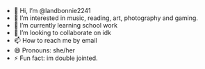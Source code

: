 - 👋 Hi, I’m @landbonnie2241
- 👀 I’m interested in music, reading, art, photography and gaming.
- 🌱 I’m currently learning school work
- 💞️ I’m looking to collaborate on idk
- 📫 How to reach me by email
- 😄 Pronouns: she/her
- ⚡ Fun fact: im double jointed.

<!---
landbonnie2241/landbonnie2241 is a ✨ special ✨ repository because its `README.md` (this file) appears on your GitHub profile.
You can click the Preview link to take a look at your changes.
--->
